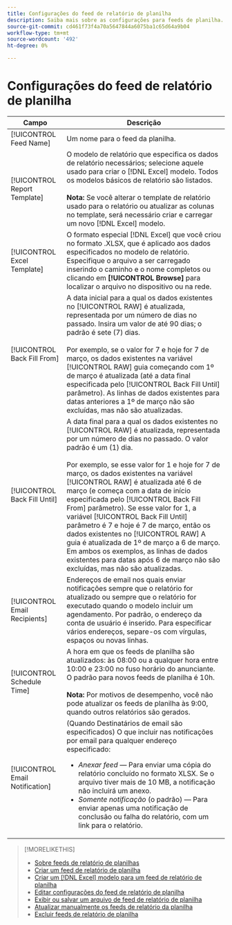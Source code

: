 ```yaml
---
title: Configurações do feed de relatório de planilha
description: Saiba mais sobre as configurações para feeds de planilha.
source-git-commit: cd461f73f4a70a5647844a6075ba1c65d64a9b04
workflow-type: tm+mt
source-wordcount: '492'
ht-degree: 0%

---
```


# Configurações do feed de relatório de planilha

| Campo | Descrição |
|---|---|
| [!UICONTROL Feed Name] | Um nome para o feed da planilha. |
| [!UICONTROL Report Template] | O modelo de relatório que especifica os dados de relatório necessários; selecione aquele usado para criar o [!DNL Excel] modelo. Todos os modelos básicos de relatório são listados.<br><br><b>Nota:</b> Se você alterar o template de relatório usado para o relatório ou atualizar as colunas no template, será necessário criar e carregar um novo [!DNL Excel] modelo. |
| [!UICONTROL Excel Template] | O formato especial [!DNL Excel] que você criou no formato .XLSX, que é aplicado aos dados especificados no modelo de relatório. Especifique o arquivo a ser carregado inserindo o caminho e o nome completos ou clicando em <b>[!UICONTROL Browse]</b> para localizar o arquivo no dispositivo ou na rede. |
| [!UICONTROL Back Fill From] | A data inicial para a qual os dados existentes no [!UICONTROL RAW] é atualizada, representada por um número de dias no passado. Insira um valor de até 90 dias; o padrão é sete (7) dias.<br><br>Por exemplo, se o valor for 7 e hoje for 7 de março, os dados existentes na variável [!UICONTROL RAW] guia começando com 1º de março é atualizada (até a data final especificada pelo [!UICONTROL Back Fill Until] parâmetro). As linhas de dados existentes para datas anteriores a 1º de março não são excluídas, mas não são atualizadas. |
| [!UICONTROL Back Fill Until] | A data final para a qual os dados existentes no [!UICONTROL RAW] é atualizada, representada por um número de dias no passado. O valor padrão é um (1) dia.<br><br>Por exemplo, se esse valor for 1 e hoje for 7 de março, os dados existentes na variável [!UICONTROL RAW] é atualizada até 6 de março (e começa com a data de início especificada pelo [!UICONTROL Back Fill From] parâmetro). Se esse valor for 1, a variável [!UICONTROL Back Fill Until] parâmetro é 7 e hoje é 7 de março, então os dados existentes no [!UICONTROL RAW] A guia é atualizada de 1º de março a 6 de março. Em ambos os exemplos, as linhas de dados existentes para datas após 6 de março não são excluídas, mas não são atualizadas. |
| [!UICONTROL Email Recipients] | Endereços de email nos quais enviar notificações sempre que o relatório for atualizado ou sempre que o relatório for executado quando o modelo incluir um agendamento. Por padrão, o endereço da conta de usuário é inserido. Para especificar vários endereços, separe-os com vírgulas, espaços ou novas linhas. |
| [!UICONTROL Schedule Time] | A hora em que os feeds de planilha são atualizados: às 08:00 ou a qualquer hora entre 10:00 e 23:00 no fuso horário do anunciante. O padrão para novos feeds de planilha é 10h.<br><br><b>Nota:</b> Por motivos de desempenho, você não pode atualizar os feeds de planilha às 9:00, quando outros relatórios são gerados. |
| [!UICONTROL Email Notification] | (Quando Destinatários de email são especificados) O que incluir nas notificações por email para qualquer endereço especificado:<ul><li><i>Anexar feed</i> — Para enviar uma cópia do relatório concluído no formato XLSX. Se o arquivo tiver mais de 10 MB, a notificação não incluirá um anexo.</li><li><i>Somente notificação</i> (o padrão) — Para enviar apenas uma notificação de conclusão ou falha do relatório, com um link para o relatório.</li></ul> |

>[!MORELIKETHIS]
>
>* [Sobre feeds de relatório de planilhas](spreadsheet-feed-about.md)
>* [Criar um feed de relatório de planilha](spreadsheet-feed-create.md)
>* [Criar um [!DNL Excel] modelo para um feed de relatório de planilha](spreadsheet-feed-create-excel-template.md)
>* [Editar configurações do feed de relatório de planilha](spreadsheet-feed-edit.md)
>* [Exibir ou salvar um arquivo de feed de relatório de planilha](spreadsheet-feed-view-or-save.md)
>* [Atualizar manualmente os feeds de relatório da planilha](spreadsheet-feed-refresh.md)
>* [Excluir feeds de relatório de planilha](spreadsheet-feed-delete.md)

